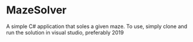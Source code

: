 # MazeSolver
A simple C# application that soles a given maze.
To use, simply clone and run the solution in visual studio, preferably 2019
